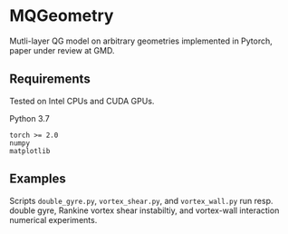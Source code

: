 # MQGeometry

Mutli-layer QG model on arbitrary geometries implemented in Pytorch, paper under review at GMD.

## Requirements

Tested on Intel CPUs and CUDA GPUs.

Python 3.7

```
torch >= 2.0
numpy
matplotlib
```

## Examples

Scripts `double_gyre.py`, `vortex_shear.py`, and `vortex_wall.py` run resp. double gyre, Rankine vortex shear instabiltiy, and vortex-wall interaction numerical experiments.
